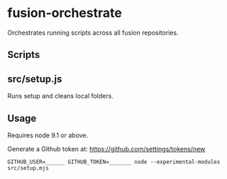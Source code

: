 # fusion-orchestrate

Orchestrates running scripts across all fusion repositories.

## Scripts

## src/setup.js

Runs setup and cleans local folders.

## Usage

Requires node 9.1 or above.

Generate a Github token at: https://github.com/settings/tokens/new

```
GITHUB_USER=______ GITHUB_TOKEN=_______ node --experimental-modules src/setup.mjs
```

